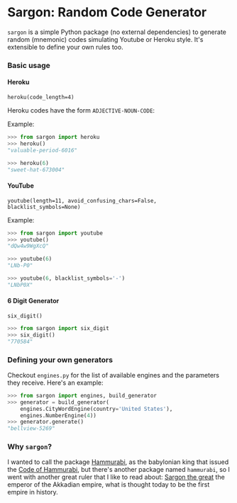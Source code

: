 # Sargon: Random Code Generator

`sargon` is a simple Python package (no external dependencies) to generate random (mnemonic) codes simulating Youtube or Heroku style. It's extensible to define your own rules too.

### Basic usage

#### Heroku

`heroku(code_length=4)`

Heroku codes have the form `ADJECTIVE-NOUN-CODE`:

Example:

```python
>>> from sargon import heroku
>>> heroku()
"valuable-period-6016"

>>> heroku(6)
"sweet-hat-673004"
```

#### YouTube

`youtube(length=11, avoid_confusing_chars=False, blacklist_symbols=None)`

Example:

```python
>>> from sargon import youtube
>>> youtube()
"dQw4w9WgXcQ"

>>> youtube(6)
"LNb-P0"

>>> youtube(6, blacklist_symbols='-')
"LNbP0X"
```

#### 6 Digit Generator

`six_digit()`

```python
>>> from sargon import six_digit
>>> six_digit()
"770584"
```

### Defining your own generators

Checkout `engines.py` for the list of available engines and the parameters they receive. Here's an example:

```python
>>> from sargon import engines, build_generator
>>> generator = build_generator(
    engines.CityWordEngine(country='United States'),
    engines.NumberEngine(4))
>>> generator.generate()
"bellview-5269"
```

### Why `sargon`?

I wanted to call the package [Hammurabi](https://en.wikipedia.org/wiki/Hammurabi), as the babylonian king that issued the [Code of Hammurabi](https://en.wikipedia.org/wiki/Code_of_Hammurabi), but there's another package named `hammurabi`, so I went with another great ruler that I like to read about: [Sargon the great](https://en.wikipedia.org/wiki/Sargon_of_Akkad) the emperor of the Akkadian empire, what is thought today to be the first empire in history.
